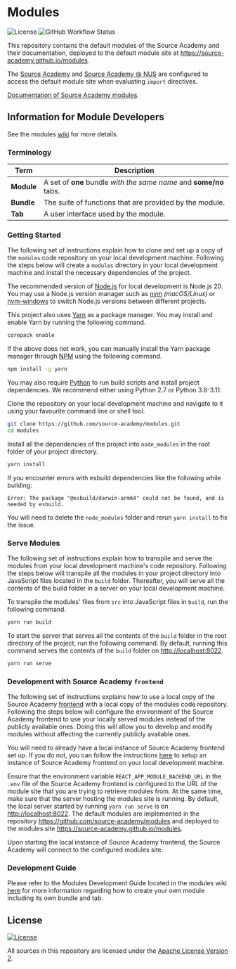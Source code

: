 # Modules

![License](https://img.shields.io/badge/License-Apache%202.0-brightgreen) ![GitHub Workflow Status](https://img.shields.io/github/workflow/status/source-academy/modules/github%20pages?label=Build)

This repository contains the default modules of the Source Academy and their documentation, deployed to the default module site at <https://source-academy.github.io/modules>.

The [Source Academy](https://sourceacademy.org) and [Source Academy @ NUS](https://sourceacademy.nus.edu.sg) are configured to access the default module site when evaluating `import` directives.

[Documentation of Source Academy modules](https://source-academy.github.io/modules/documentation).

## Information for Module Developers

See the modules [wiki](https://github.com/source-academy/modules/wiki) for more details.

### Terminology

| **Term**   | **Description**                                                    |
| ---------- | ------------------------------------------------------------------ |
| **Module** | A set of **one** bundle _with the same name_ and **some/no** tabs. |
| **Bundle** | The suite of functions that are provided by the module.            |
| **Tab**    | A user interface used by the module.                               |

### Getting Started

The following set of instructions explain how to clone and set up a copy of the `modules` code repository on your local development machine. Following the steps below will create a  `modules` directory in your local development machine and install the necessary dependencies of the project.

The recommended version of [Node.js](https://nodejs.org/en/) for local development is Node.js 20. You may use a Node.js version manager such as [nvm](https://github.com/creationix/nvm#installation) _(macOS/Linux)_ or [nvm-windows](https://github.com/coreybutler/nvm-windows#node-version-manager-nvm-for-windows) to switch Node.js versions between different projects.

This project also uses [Yarn](https://yarnpkg.com/) as a package manager. You may install and enable Yarn by running the following command.
```bash
corepack enable
```

If the above does not work, you can manually install the Yarn package manager through [NPM](https://www.npmjs.com/) using the following command.

```bash
npm install -g yarn
```

You may also require [Python](https://www.python.org/downloads/) to run build scripts and install project dependencies. We recommend either using Python 2.7 or Python 3.8-3.11.

Clone the repository on your local development machine and navigate to it using your favourite command line or shell tool.

```bash
git clone https://github.com/source-academy/modules.git
cd modules
```

Install all the dependencies of the project into `node_modules` in the root folder of your project directory.

```bash
yarn install
```

If you encounter errors with esbuild dependencies like the following while building:

```plaintext
Error: The package "@esbuild/darwin-arm64" could not be found, and is needed by esbuild.
```

You will need to delete the `node_modules` folder and rerun `yarn install` to fix the issue.

### Serve Modules

The following set of instructions explain how to transpile and serve the modules from your local development machine's code repository. Following the steps below will transpile all the modules in your project directory into JavaScript files located in the `build` folder. Thereafter, you will serve all the contents of the build folder in a server on your local development machine.

To transpile the modules' files from `src` into JavaScript files in `build`, run the following command.

```bash
yarn run build
```

To start the server that serves all the contents of the `build` folder in the root directory of the project, run the following command. By default, running this command serves the contents of the `build` folder on <http://localhost:8022>.

```bash
yarn run serve
```

### Development with Source Academy `frontend`

The following set of instructions explains how to use a local copy of the Source Academy [frontend](https://github.com/source-academy/frontend) with a local copy of the modules code repository. Following the steps below will configure the environment of the Source Academy frontend to use your locally served modules instead of the publicly available ones. Doing this will allow you to develop and modify modules without affecting the currently publicly available ones.

You will need to already have a local instance of Source Academy frontend set up. If you do not, you can follow the instructions [here](https://github.com/source-academy/frontend#getting-started) to setup an instance of Source Academy frontend on your local development machine.

Ensure that the environment variable `REACT_APP_MODULE_BACKEND_URL` in the `.env` file of the Source Academy frontend is configured to the URL of the module site that you are trying to retrieve modules from. At the same time, make sure that the server hosting the modules site is running. By default, the local server started by running `yarn run serve` is on <http://localhost:8022>. The default modules are implemented in the repository <https://github.com/source-academy/modules> and deployed to the modules site <https://source-academy.github.io/modules>.

Upon starting the local instance of Source Academy frontend, the Source Academy will connect to the configured modules site.

### Development Guide

Please refer to the Modules Development Guide located in the modules wiki [here](https://github.com/source-academy/modules/wiki/Development-Guide) for more information regarding how to create your own module including its own bundle and tab.

## License

[![License](https://img.shields.io/badge/License-Apache%202.0-blue.svg)](https://opensource.org/licenses/Apache-2.0)

All sources in this repository are licensed under the [Apache License Version 2][apache2].

[apache2]: https://www.apache.org/licenses/LICENSE-2.0.txt
